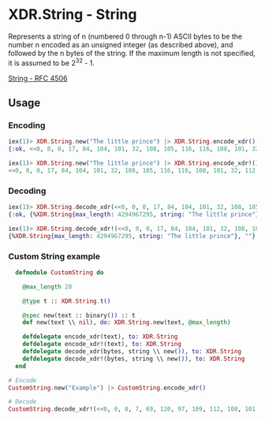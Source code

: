 # XDR.String - String
Represents a string of n (numbered 0 through n-1) ASCII bytes to be the number n encoded as an unsigned integer (as described above), and followed by the n bytes of the string. If the maximum length is not specified, it is assumed to be 2<sup>32</sup> - 1.

[String - RFC 4506](https://tools.ietf.org/html/rfc4506#section-4.11)

## Usage

### Encoding

```elixir 
iex(1)> XDR.String.new("The little prince") |> XDR.String.encode_xdr()
{:ok, <<0, 0, 0, 17, 84, 104, 101, 32, 108, 105, 116, 116, 108, 101, 32, 112, 114, 105, 110, 99, 101, 0, 0, 0>>}

iex(1)> XDR.String.new("The little prince") |> XDR.String.encode_xdr!()
<<0, 0, 0, 17, 84, 104, 101, 32, 108, 105, 116, 116, 108, 101, 32, 112, 114, 105, 110, 99, 101, 0, 0, 0>>
```

### Decoding

```elixir
iex(1)> XDR.String.decode_xdr(<<0, 0, 0, 17, 84, 104, 101, 32, 108, 105, 116, 116, 108, 101, 32, 112, 114, 105, 110, 99, 101, 0, 0, 0>>)
{:ok, {%XDR.String{max_length: 4294967295, string: "The little prince"}, ""}}

iex(1)> XDR.String.decode_xdr!(<<0, 0, 0, 17, 84, 104, 101, 32, 108, 105, 116, 116, 108, 101, 32, 112, 114, 105, 110, 99, 101, 0, 0, 0>>)
{%XDR.String{max_length: 4294967295, string: "The little prince"}, ""}
```

### Custom String example

```elixir
  defmodule CustomString do

    @max_length 28

    @type t :: XDR.String.t()

    @spec new(text :: binary()) :: t
    def new(text \\ nil), do: XDR.String.new(text, @max_length)

    defdelegate encode_xdr(text), to: XDR.String
    defdelegate encode_xdr!(text), to: XDR.String
    defdelegate decode_xdr(bytes, string \\ new()), to: XDR.String
    defdelegate decode_xdr!(bytes, string \\ new()), to: XDR.String
  end
```

```elixir
# Encode
CustomString.new("Example") |> CustomString.encode_xdr()

# Decode
CustomString.decode_xdr!(<<0, 0, 0, 7, 69, 120, 97, 109, 112, 108, 101, 0>>)
```
